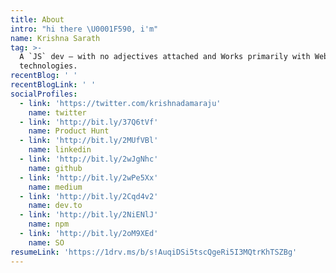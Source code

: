 ```yaml
---
title: About
intro: "hi there \U0001F590️, i'm"
name: Krishna Sarath
tag: >-
  A `JS` dev — with no adjectives attached and Works primarily with Web
  technologies.
recentBlog: ' '
recentBlogLink: ' '
socialProfiles:
  - link: 'https://twitter.com/krishnadamaraju'
    name: twitter
  - link: 'http://bit.ly/37Q6tVf'
    name: Product Hunt
  - link: 'http://bit.ly/2MUfVBl'
    name: linkedin
  - link: 'http://bit.ly/2wJgNhc'
    name: github
  - link: 'http://bit.ly/2wPe5Xx'
    name: medium
  - link: 'http://bit.ly/2Cqd4v2'
    name: dev.to
  - link: 'http://bit.ly/2NiENlJ'
    name: npm
  - link: 'http://bit.ly/2oM9XEd'
    name: SO
resumeLink: 'https://1drv.ms/b/s!AuqiDSi5tscQgeRi5I3MQtrKhTSZBg'
---
```


